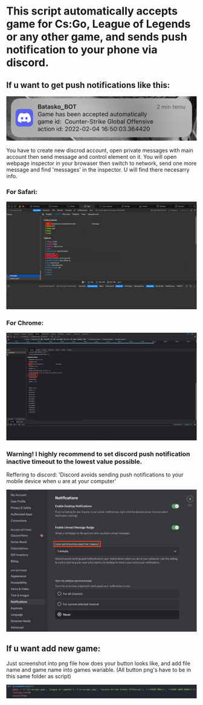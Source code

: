 # This script automatically accepts game for Cs:Go, League of Legends or any other game, and sends push notification to your phone via discord.

## If u want to get push notifications like this:

![Push Notification](https://github.com/qbagol/Auto_Game_Accept/blob/main/images/Notification_Push.jpg?raw=true)

You have to create new discrod account, open private messages with main account then send message and control element on it.
You will open webpage inspector in your browaser then switch to network, send one more message and find 'messages' in the inspector. U will find there necesarry info.

### For Safari:
![Chanel and Authorization ID](https://github.com/qbagol/Auto_Game_Accept/blob/main/images/tutorial1.jpeg?raw=true)

### For Chrome:
![Chanel and Authorization ID](https://github.com/qbagol/Auto_Game_Accept/blob/main/images/tutorial2.jpeg?raw=true)

### Warning! I highly recommend to set discord push notification inactive timeout to the lowest value possible.
Reffering to discord: 'Discord avoids sending push notifications to your mobile device when u are at your computer'

![Discord](https://github.com/qbagol/Auto_Game_Accept/blob/main/images/tutorial4.png?raw=true)

## If u want add new game:

Just screenshot into png file how does your button looks like, and add file name and game name into games wariable. (All button png's have to be in this same folder as script)

![Add new game](https://github.com/qbagol/Auto_Game_Accept/blob/main/images/tutorial3.png?raw=true)
